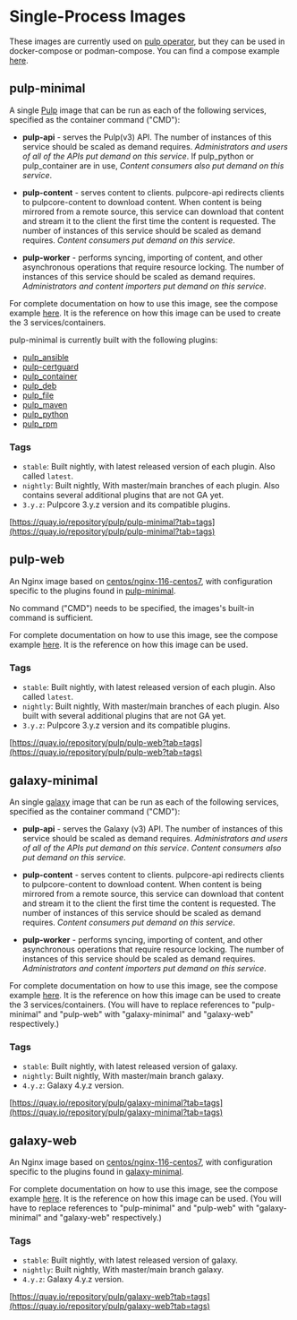 # Single-Process Images

These images are currently used on [pulp operator](https://docs.pulpproject.org/pulp_operator/), but they can be used in docker-compose or podman-compose. You can find a compose example [here](https://github.com/pulp/pulp-oci-images/tree/latest/images/compose).

## pulp-minimal

A single [Pulp](https://github.com/pulp/pulpcore) image that can be run as each of the following services, specified as the container command ("CMD"):

- **pulp-api** - serves the Pulp(v3) API. The number of instances of this service should be scaled as demand requires.  _Administrators and users of all of the APIs put demand on this service_. If pulp_python or pulp_container are in use, _Content consumers also put demand on this service_.

- **pulp-content** - serves content to clients. pulpcore-api redirects clients to pulpcore-content to download content. When content is being mirrored from a remote source, this service can download that content and stream it to the client the first time the content is requested. The number of instances of this service should be scaled as demand requires. _Content consumers put demand on this service_.

- **pulp-worker** - performs syncing, importing of content, and other asynchronous operations that require resource locking. The number of instances of this service should be scaled as demand requires. _Administrators and content importers put demand on this service_.

For complete documentation on how to use this image,
see the compose example [here](https://github.com/pulp/pulp-oci-images/tree/latest/images/compose).
It is the reference on how this image can be used to create the 3 services/containers.

pulp-minimal is currently built with the following plugins:

- [pulp_ansible](https://docs.pulpproject.org/pulp_ansible/)
- [pulp-certguard](https://docs.pulpproject.org/pulp_certguard/)
- [pulp_container](https://docs.pulpproject.org/pulp_container/)
- [pulp_deb](https://docs.pulpproject.org/pulp_deb/)
- [pulp_file](https://docs.pulpproject.org/pulp_file/)
- [pulp_maven](https://docs.pulpproject.org/pulp_maven/)
- [pulp_python](https://docs.pulpproject.org/pulp_python/)
- [pulp_rpm](https://docs.pulpproject.org/pulp_rpm/)

### Tags

- `stable`: Built nightly, with latest released version of each plugin. Also called `latest`.
- `nightly`: Built nightly, With master/main branches of each plugin. Also contains several
  additional plugins that are not GA yet.
- `3.y.z`:  Pulpcore 3.y.z version and its compatible plugins.

[https://quay.io/repository/pulp/pulp-minimal?tab=tags](https://quay.io/repository/pulp/pulp-minimal?tab=tags)

## pulp-web

An Nginx image based on [centos/nginx-116-centos7](https://hub.docker.com/r/centos/nginx-116-centos7),
with configuration specific to the plugins found in [pulp-minimal](#pulp-minimal).

No command ("CMD") needs to be specified, the images's built-in command is sufficient.

For complete documentation on how to use this image,
see the compose example [here](https://github.com/pulp/pulp-oci-images/tree/latest/images/compose).
It is the reference on how this image can be used.

### Tags

- `stable`: Built nightly, with latest released version of each plugin. Also called `latest`.
- `nightly`: Built nightly, With master/main branches of each plugin. Also built with several
  additional plugins that are not GA yet.
- `3.y.z`:  Pulpcore 3.y.z version and its compatible plugins.

[https://quay.io/repository/pulp/pulp-web?tab=tags](https://quay.io/repository/pulp/pulp-web?tab=tags)

## galaxy-minimal

An single [galaxy](https://github.com/ansible/galaxy_ng) image that can be run as each of the following services, specified as the container command ("CMD"):

- **pulp-api** - serves the Galaxy (v3) API. The number of instances of this service should be scaled as demand requires.  _Administrators and users of all of the APIs put demand on this service_. _Content consumers also put demand on this service_.

- **pulp-content** - serves content to clients. pulpcore-api redirects clients to pulpcore-content to download content. When content is being mirrored from a remote source, this service can download that content and stream it to the client the first time the content is requested. The number of instances of this service should be scaled as demand requires. _Content consumers put demand on this service_.

- **pulp-worker** - performs syncing, importing of content, and other asynchronous operations that require resource locking. The number of instances of this service should be scaled as demand requires. _Administrators and content importers put demand on this service_.

For complete documentation on how to use this image,
see the compose example [here](https://github.com/pulp/pulp-oci-images/tree/latest/images/compose).
It is the reference on how this image can be used to create the 3 services/containers.
(You will have to replace references to "pulp-minimal" and "pulp-web" with "galaxy-minimal"
and "galaxy-web" respectively.)

### Tags

- `stable`: Built nightly, with latest released version of galaxy.
- `nightly`: Built nightly, With master/main branch galaxy.
- `4.y.z`:  Galaxy 4.y.z version.

[https://quay.io/repository/pulp/galaxy-minimal?tab=tags](https://quay.io/repository/pulp/galaxy-minimal?tab=tags)

## galaxy-web

An Nginx image based on [centos/nginx-116-centos7](https://hub.docker.com/r/centos/nginx-116-centos7),
with configuration specific to the plugins found in [galaxy-minimal](#galaxy-minimal).

For complete documentation on how to use this image,
see the compose example [here](https://github.com/pulp/pulp-oci-images/tree/latest/images/compose).
It is the reference on how this image can be used.
(You will have to replace references to "pulp-minimal" and "pulp-web" with "galaxy-minimal"
and "galaxy-web" respectively.)

### Tags

- `stable`: Built nightly, with latest released version of galaxy.
- `nightly`: Built nightly, With master/main branch galaxy.
- `4.y.z`:  Galaxy 4.y.z version.

[https://quay.io/repository/pulp/galaxy-web?tab=tags](https://quay.io/repository/pulp/galaxy-web?tab=tags)
